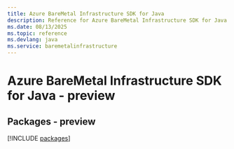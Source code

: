 ```yaml
---
title: Azure BareMetal Infrastructure SDK for Java
description: Reference for Azure BareMetal Infrastructure SDK for Java
ms.date: 08/13/2025
ms.topic: reference
ms.devlang: java
ms.service: baremetalinfrastructure
---
```

# Azure BareMetal Infrastructure SDK for Java - preview
## Packages - preview
[!INCLUDE [packages](baremetal-infrastructure-index.md)]